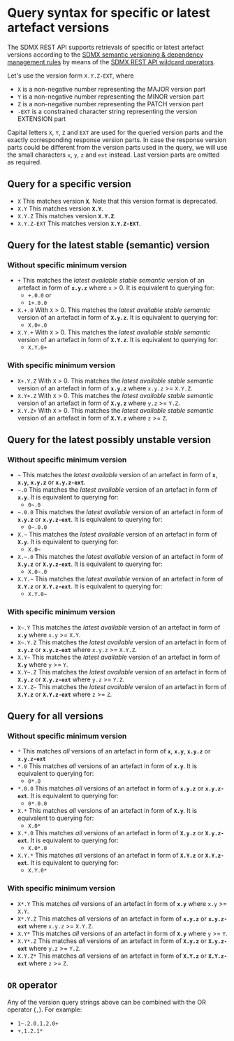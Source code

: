 # Query syntax for specific or latest artefact versions

The SDMX REST API supports retrievals of specific or latest artefact versions according to the [SDMX semantic versioning & dependency management rules](https://github.com/sdmx-twg/sdmx-im/tree/master/docs/source/semanticVersioning.md) by means of the [SDMX REST API wildcard operators](https://github.com/sdmx-twg/sdmx-rest/blob/master/doc/index.md#use-of-operators).

Let's use the version form `X.Y.Z-EXT`, where 
- `X` is a non-negative number representing the MAJOR version part
- `Y` is a non-negative number representing the MINOR version part
- `Z` is a non-negative number representing the PATCH version part
- `-EXT` is a constrained character string representing the version EXTENSION part 

Capital letters `X`, `Y`, `Z` and `EXT` are used for the queried version parts and the exactly corresponding response version parts. In case the response version parts could be different from the version parts used in the query, we will use the small characters `x`, `y`, `z` and `ext` instead. Last version parts are omitted as required.

## Query for a specific version

- `X` This matches version **`X`**. Note that this version format is deprecated.
- `X.Y` This matches version **`X.Y`**.
- `X.Y.Z` This matches version **`X.Y.Z`**. 
- `X.Y.Z-EXT` This matches version **`X.Y.Z-EXT`**.

## Query for the latest stable (semantic) version 

### Without specific minimum version
- `+` This matches the _latest available stable semantic_ version of an artefact in form of **`x.y.z`** where `x` > 0. It is equivalent to querying for:
  - `+.0.0` or
  - `1+.0.0`
- `X.+.0` With `X` > 0. This matches the _latest available stable semantic_ version of an artefact in form of **`X.y.z`**. It is equivalent to querying for:
  - `X.0+.0`
- `X.Y.+` With `X` > 0. This matches the _latest available stable semantic_ version of an artefact in form of **`X.Y.z`**. It is equivalent to querying for:
  - `X.Y.0+`

### With specific minimum version
- `X+.Y.Z` With `X` > 0. This matches the _latest available stable semantic_ version of an artefact in form of **`x.y.z`** where `x.y.z` >= `X.Y.Z`.
- `X.Y+.Z` With `X` > 0. This matches the _latest available stable semantic_ version of an artefact in form of **`X.y.z`** where `y.z` >= `Y.Z`.
- `X.Y.Z+` With `X` > 0. This matches the _latest available stable semantic_ version of an artefact in form of **`X.Y.z`** where `z` >= `Z`.

## Query for the latest possibly unstable version 

### Without specific minimum version
- `~` This matches the _latest available_ version of an artefact in form of **`x`**, **`x.y`**, **`x.y.z`** or **`x.y.z-ext`**.
- `~.0` This matches the _latest available_ version of an artefact in form of **`x.y`**. It is equivalent to querying for:
  - `0~.0`
- `~.0.0` This matches the _latest available_ version of an artefact in form of **`x.y.z`** or **`x.y.z-ext`**. It is equivalent to querying for:
  - `0~.0.0`
- `X.~` This matches the _latest available_ version of an artefact in form of **`X.y`**. It is equivalent to querying for:
  - `X.0~`
- `X.~.0` This matches the _latest available_ version of an artefact in form of **`X.y.z`** or **`X.y.z-ext`**. It is equivalent to querying for:
  - `X.0~.0`
- `X.Y.~` This matches the _latest available_ version of an artefact in form of **`X.Y.z`** or **`X.Y.z-ext`**. It is equivalent to querying for:
  - `X.Y.0~`

### With specific minimum version
- `X~.Y` This matches the _latest available_ version of an artefact in form of **`x.y`** where `x.y` >= `X.Y`.
- `X~.Y.Z` This matches the _latest available_ version of an artefact in form of **`x.y.z`** or **`x.y.z-ext`** where `x.y.z` >= `X.Y.Z`.
- `X.Y~` This matches the _latest available_ version of an artefact in form of **`X.y`** where `y` >= `Y`.
- `X.Y~.Z` This matches the _latest available_ version of an artefact in form of **`X.y.z`** or **`X.y.z-ext`** where `y.z` >= `Y.Z`.
- `X.Y.Z~` This matches the _latest available_ version of an artefact in form of **`X.Y.z`** or **`X.Y.z-ext`** where `z` >= `Z`.

## Query for all versions

### Without specific minimum version
- `*` This matches _all_ versions of an artefact in form of **`x`**, **`x.y`**, **`x.y.z`** or **`x.y.z-ext`**
- `*.0` This matches _all_ versions of an artefact in form of **`x.y`**. It is equivalent to querying for:
  - `0*.0`
- `*.0.0` This matches _all_ versions of an artefact in form of **`x.y.z`** or **`x.y.z-ext`**. It is equivalent to querying for:
  - `0*.0.0`
- `X.*` This matches _all_ versions of an artefact in form of **`X.y`**. It is equivalent to querying for:
  - `X.0*`
- `X.*.0` This matches _all_ versions of an artefact in form of **`X.y.z`** or **`X.y.z-ext`**. It is equivalent to querying for:
  - `X.0*.0`
- `X.Y.*` This matches _all_ versions of an artefact in form of **`X.Y.z`** or **`X.Y.z-ext`**. It is equivalent to querying for:
  - `X.Y.0*`

### With specific minimum version
- `X*.Y` This matches _all_ versions of an artefact in form of **`x.y`** where `x.y` >= `X.Y`.
- `X*.Y.Z` This matches _all_ versions of an artefact in form of **`x.y.z`** or **`x.y.z-ext`** where `x.y.z` >= `X.Y.Z`.
- `X.Y*` This matches _all_ versions of an artefact in form of **`X.y`** where `y` >= `Y`.
- `X.Y*.Z` This matches _all_ versions of an artefact in form of **`X.y.z`** or **`X.y.z-ext`** where `y.z` >= `Y.Z`.
- `X.Y.Z*` This matches _all_ versions of an artefact in form of **`X.Y.z`** or **`X.Y.z-ext`** where `z` >= `Z`.

## `OR` operator

Any of the version query strings above can be combined with the OR operator (`,`). For example:
- `1~.2.0,1.2.0+`
- `+,1.2.1*` 
